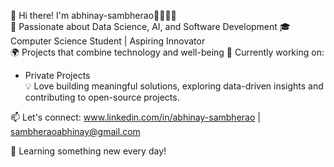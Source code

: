 👋 Hi there! I'm abhinay-sambherao👩‍💻👨‍💻  
🌟 Passionate about Data Science, AI, and Software Development
🎓 Computer Science Student | Aspiring Innovator  
🌍 Projects that combine technology and well-being
🚀 Currently working on:  
- Private Projects  
💡 Love building meaningful solutions, exploring data-driven insights and contributing to open-source projects.  

📫 Let's connect: www.linkedin.com/in/abhinay-sambherao | sambheraoabhinay@gmail.com  

🌱 Learning something new every day!


<!---
abhinay-sambherao/abhinay-sambherao is a ✨ special ✨ repository because its `README.md` (this file) appears on your GitHub profile.
You can click the Preview link to take a look at your changes.
--->
